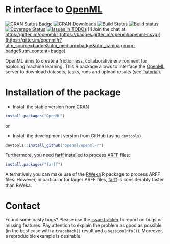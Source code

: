 # R interface to [OpenML](http://www.openml.org/) 

[![CRAN Status Badge](http://www.r-pkg.org/badges/version/OpenML)](http://cran.r-project.org/web/packages/OpenML)
[![CRAN Downloads](http://cranlogs.r-pkg.org/badges/OpenML)](http://cran.rstudio.com/web/packages/OpenML/index.html)
[![Build Status](https://travis-ci.org/openml/openml-r.svg?branch=master)](https://travis-ci.org/openml/openml-r)
[![Build status](https://ci.appveyor.com/api/projects/status/mevevtyr538faqdv/branch/master?svg=true)](https://ci.appveyor.com/project/jakobbossek/openml-r/branch/master)
[![Coverage Status](https://coveralls.io/repos/github/openml/openml-r/badge.svg?branch=master)](https://coveralls.io/github/openml/openml-r?branch=master)
[![Issues in TODOs](https://badge.waffle.io/openml/openml-r.png?label=TODO&title=TODOs)](https://waffle.io/openml/openml-r)
[![Join the chat at https://gitter.im/openml/r](https://badges.gitter.im/openml/openml-r.svg)](https://gitter.im/openml/r?utm_source=badge&utm_medium=badge&utm_campaign=pr-badge&utm_content=badge)

OpenML aims to create a frictionless, collaborative environment for exploring machine learning. This R package allows to interface the [OpenML](http://www.openml.org/frontend/page/home) server to download datasets, tasks, runs and upload results (see  [Tutorial](http://openml.github.io/openml-r)).

# Installation of the package

- Install the stable version from [CRAN](https://cran.r-project.org/web/packages/OpenML/index.html)
```r
install.packages("OpenML")
```
or

- Install the development version from GitHub (using `devtools`)
```r
devtools::install_github("openml/openml-r")
```

Furthermore,  you need [farff](https://github.com/mlr-org/farff) installed to process [ARFF](http://www.cs.waikato.ac.nz/ml/weka/arff.html) files:
```r
install.packages("farff")
```
Alternatively you can make use of the [RWeka](https://cran.r-project.org/web/packages/RWeka/index.html) R package to process ARFF files. However, in particular for larger ARFF files, [farff](https://github.com/mlr-org/farff) is considerably faster than RWeka.

# Contact

Found some nasty bugs? Please use the [issue tracker](https://github.com/openml/openml-r/issues) to report on bugs or missing features. Pay attention to explain the problem as good as possible (in the best case with a `traceback()` result and a `sessionInfo()`). Moreover, a reproducible example is desirable.
